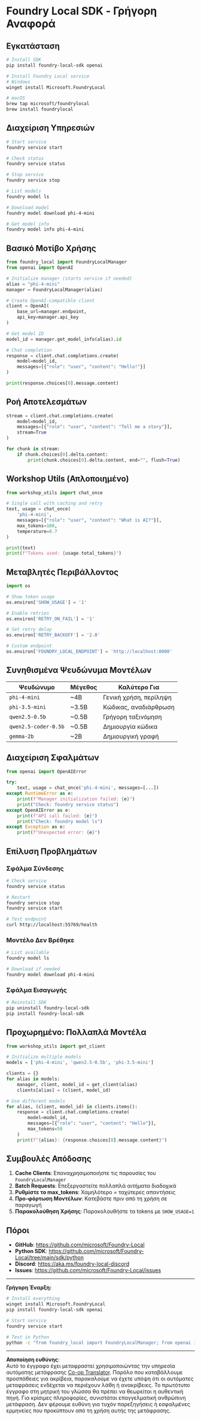 <!--
CO_OP_TRANSLATOR_METADATA:
{
  "original_hash": "1a52481fe75c7692d785aef8da50e5e7",
  "translation_date": "2025-10-09T13:06:37+00:00",
  "source_file": "Workshop/FOUNDRY_SDK_QUICKREF.md",
  "language_code": "el"
}
-->
# Foundry Local SDK - Γρήγορη Αναφορά

## Εγκατάσταση

```bash
# Install SDK
pip install foundry-local-sdk openai

# Install Foundry Local service
# Windows
winget install Microsoft.FoundryLocal

# macOS
brew tap microsoft/foundrylocal
brew install foundrylocal
```

## Διαχείριση Υπηρεσιών

```bash
# Start service
foundry service start

# Check status
foundry service status

# Stop service
foundry service stop

# List models
foundry model ls

# Download model
foundry model download phi-4-mini

# Get model info
foundry model info phi-4-mini
```

## Βασικό Μοτίβο Χρήσης

```python
from foundry_local import FoundryLocalManager
from openai import OpenAI

# Initialize manager (starts service if needed)
alias = "phi-4-mini"
manager = FoundryLocalManager(alias)

# Create OpenAI-compatible client
client = OpenAI(
    base_url=manager.endpoint,
    api_key=manager.api_key
)

# Get model ID
model_id = manager.get_model_info(alias).id

# Chat completion
response = client.chat.completions.create(
    model=model_id,
    messages=[{"role": "user", "content": "Hello!"}]
)

print(response.choices[0].message.content)
```

## Ροή Αποτελεσμάτων

```python
stream = client.chat.completions.create(
    model=model_id,
    messages=[{"role": "user", "content": "Tell me a story"}],
    stream=True
)

for chunk in stream:
    if chunk.choices[0].delta.content:
        print(chunk.choices[0].delta.content, end="", flush=True)
```

## Workshop Utils (Απλοποιημένο)

```python
from workshop_utils import chat_once

# Single call with caching and retry
text, usage = chat_once(
    'phi-4-mini',
    messages=[{"role": "user", "content": "What is AI?"}],
    max_tokens=100,
    temperature=0.7
)

print(text)
print(f"Tokens used: {usage.total_tokens}")
```

## Μεταβλητές Περιβάλλοντος

```python
import os

# Show token usage
os.environ['SHOW_USAGE'] = '1'

# Enable retries
os.environ['RETRY_ON_FAIL'] = '1'

# Set retry delay
os.environ['RETRY_BACKOFF'] = '2.0'

# Custom endpoint
os.environ['FOUNDRY_LOCAL_ENDPOINT'] = 'http://localhost:8000'
```

## Συνηθισμένα Ψευδώνυμα Μοντέλων

| Ψευδώνυμο | Μέγεθος | Καλύτερο Για |
|-----------|---------|--------------|
| `phi-4-mini` | ~4B | Γενική χρήση, περίληψη |
| `phi-3.5-mini` | ~3.5B | Κώδικας, αναδιάρθρωση |
| `qwen2.5-0.5b` | ~0.5B | Γρήγορη ταξινόμηση |
| `qwen2.5-coder-0.5b` | ~0.5B | Δημιουργία κώδικα |
| `gemma-2b` | ~2B | Δημιουργική γραφή |

## Διαχείριση Σφαλμάτων

```python
from openai import OpenAIError

try:
    text, usage = chat_once('phi-4-mini', messages=[...])
except RuntimeError as e:
    print(f"Manager initialization failed: {e}")
    print("Check: foundry service status")
except OpenAIError as e:
    print(f"API call failed: {e}")
    print("Check: foundry model ls")
except Exception as e:
    print(f"Unexpected error: {e}")
```

## Επίλυση Προβλημάτων

### Σφάλμα Σύνδεσης
```bash
# Check service
foundry service status

# Restart
foundry service stop
foundry service start

# Test endpoint
curl http://localhost:55769/health
```

### Μοντέλο Δεν Βρέθηκε
```bash
# List available
foundry model ls

# Download if needed
foundry model download phi-4-mini
```

### Σφάλμα Εισαγωγής
```bash
# Reinstall SDK
pip uninstall foundry-local-sdk
pip install foundry-local-sdk
```

## Προχωρημένο: Πολλαπλά Μοντέλα

```python
from workshop_utils import get_client

# Initialize multiple models
models = ['phi-4-mini', 'qwen2.5-0.5b', 'phi-3.5-mini']

clients = {}
for alias in models:
    manager, client, model_id = get_client(alias)
    clients[alias] = (client, model_id)

# Use different models
for alias, (client, model_id) in clients.items():
    response = client.chat.completions.create(
        model=model_id,
        messages=[{"role": "user", "content": "Hello"}],
        max_tokens=50
    )
    print(f"{alias}: {response.choices[0].message.content}")
```

## Συμβουλές Απόδοσης

1. **Cache Clients**: Επαναχρησιμοποιήστε τις παρουσίες του `FoundryLocalManager`
2. **Batch Requests**: Επεξεργαστείτε πολλαπλά αιτήματα διαδοχικά
3. **Ρυθμίστε το max_tokens**: Χαμηλότερο = ταχύτερες απαντήσεις
4. **Προ-φόρτωση Μοντέλων**: Κατεβάστε πριν από τη χρήση σε παραγωγή
5. **Παρακολούθηση Χρήσης**: Παρακολουθήστε τα tokens με `SHOW_USAGE=1`

## Πόροι

- **GitHub**: https://github.com/microsoft/Foundry-Local
- **Python SDK**: https://github.com/microsoft/Foundry-Local/tree/main/sdk/python
- **Discord**: https://aka.ms/foundry-local-discord
- **Issues**: https://github.com/microsoft/Foundry-Local/issues

---

**Γρήγορη Έναρξη:**
```bash
# Install everything
winget install Microsoft.FoundryLocal
pip install foundry-local-sdk openai

# Start service
foundry service start

# Test in Python
python -c "from foundry_local import FoundryLocalManager; from openai import OpenAI; m = FoundryLocalManager('phi-4-mini'); c = OpenAI(base_url=m.endpoint, api_key=m.api_key); r = c.chat.completions.create(model=m.get_model_info('phi-4-mini').id, messages=[{'role':'user','content':'Hi'}]); print(r.choices[0].message.content)"
```

---

**Αποποίηση ευθύνης**:  
Αυτό το έγγραφο έχει μεταφραστεί χρησιμοποιώντας την υπηρεσία αυτόματης μετάφρασης [Co-op Translator](https://github.com/Azure/co-op-translator). Παρόλο που καταβάλλουμε προσπάθειες για ακρίβεια, παρακαλούμε να έχετε υπόψη ότι οι αυτόματες μεταφράσεις ενδέχεται να περιέχουν λάθη ή ανακρίβειες. Το πρωτότυπο έγγραφο στη μητρική του γλώσσα θα πρέπει να θεωρείται η αυθεντική πηγή. Για κρίσιμες πληροφορίες, συνιστάται επαγγελματική ανθρώπινη μετάφραση. Δεν φέρουμε ευθύνη για τυχόν παρεξηγήσεις ή εσφαλμένες ερμηνείες που προκύπτουν από τη χρήση αυτής της μετάφρασης.